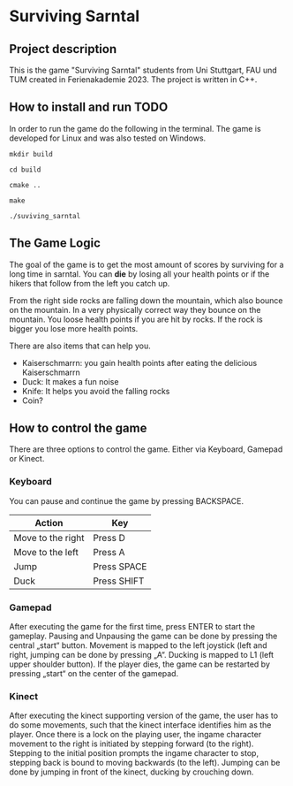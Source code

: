 # Surviving Sarntal

## Project description
This is the game "Surviving Sarntal" students from Uni Stuttgart, FAU und TUM created in Ferienakademie 2023. The project is written in C++.

## How to install and run TODO
In order to run the game do the following in the terminal. The game is developed for Linux and was also tested on Windows.

`mkdir build` 

`cd build`

`cmake ..`

`make`

`./suviving_sarntal`

## The Game Logic

The goal of the game is to get the most amount of scores by surviving for a long time in sarntal. 
You can **die** by losing all your health points or if the hikers that follow from the left you catch up. 

From the right side rocks are falling down the mountain, which also bounce on the mountain. 
In a very physically correct way they bounce on the mountain.
You loose health points if you are hit by rocks. If the rock is bigger you lose more health points. 

There are also items that can help you. 
- Kaiserschmarrn:  you gain health points after eating the delicious Kaiserschmarrn
- Duck: It makes a fun noise 
- Knife: It helps you avoid the falling rocks 
- Coin?

## How to control the game

There are three options to control the game. Either via Keyboard, Gamepad or Kinect. 

### Keyboard

You can pause and continue the game by pressing BACKSPACE.

| Action            | Key         |
|-------------------|-------------|
| Move to the right | Press D     |
| Move to the left  | Press A     |
| Jump              | Press SPACE |
| Duck              | Press SHIFT |


### Gamepad
After executing the game for the first time, press ENTER to start the gameplay.
Pausing and Unpausing the game can be done by pressing the central „start“ button.
Movement is mapped to the left joystick (left and right, jumping can be done by pressing „A“. Ducking is mapped to L1 (left upper shoulder button).
If the player dies, the game can be restarted by pressing „start“ on the center of the gamepad.

### Kinect

After executing the kinect supporting version of the game, the user has to do some movements, such that the kinect interface identifies him as the player.
Once there is a lock on the playing user, the ingame character movement to the right is initiated by stepping forward (to the right). Stepping to the initial position prompts the ingame character to stop, stepping back is bound to moving backwards (to the left). Jumping can be done by jumping in front of the kinect, ducking by crouching down.